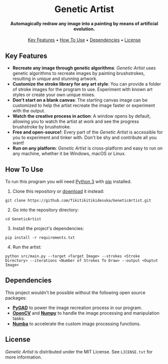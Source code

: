 <h1 align='center'>
    Genetic Artist
</h1>

<h4 align='center'>
    Automagically redraw any image into a painting by means of artificial evolution.
</h4>

<p align="center">
    <a href="#key-features">Key Features</a> •
    <a href="#how-to-use">How To Use</a> •
    <a href="#dependencies">Dependencies</a> •
    <a href="#license">License</a>
</p>

<!-- Add progress gif here :) -->

##  Key Features

* **Recreate any image through genetic algorithms**: _Genetic Artist_ uses genetic algorithms to recreate images by painting brushstrokes, resulting in unique and stunning artwork.
* **Customize the stroke library for any art style**: You can provide a folder of stroke images for the program to use. Experiment with known art styles or create your own unique mixes.
* **Don't start on a blank canvas**: The starting canvas image can be customized to help the artist recreate the image faster or experiment with the output.
* **Watch the creative process in action**: A window opens by default, allowing you to watch the artist at work and see the progress brushstroke by brushstroke.
* **Free and open-source!**: Every part of the _Genetic Artist_ is accessible for you to experiment and tinker with. Don't be shy and contribute all you want!
* **Run on any platform**: _Genetic Artist_ is cross-platform and easy to run on any machine, whether it be Windows, macOS or Linux.

## How To Use

To run this program you will need [Python 3](https://www.python.org/) with [pip](https://pypi.org/project/pip/) installed.

1. Clone this repository or [download](https://github.com/Tikitikitikidesuka/GeneticArtist/archive/refs/heads/main.zip) it instead:

```shell
git clone https://github.com/Tikitikitikidesuka/GeneticArtist.git
```

2. Go into the repository directory:

 ```shell
 cd GeneticArtist
 ```

3. Install the project's dependencies:

```shell
pip install -r requirements.txt
```

4. Run the artist:

```shell
python src/main.py --target <Target Image> --strokes <Stroke Directory> --iterations <Number of Strokes To Draw> --output <Ouptut Image>
```

## Dependencies

This project wouldn't be possible without the following open source packages:

* **[PyGAD](https://pygad.readthedocs.io/en/latest/)** to power the image recreation process in our program.
* **[OpenCV](https://opencv.org/)** and **[Numpy](https://numpy.org/)** to handle the image processing and manipulation tasks.
* **[Numba](https://numba.pydata.org/)** to accelerate the custom image processing functions.

## License

_Genetic Artist_ is distributed under the MIT License. See `LICENSE.txt` for more information.